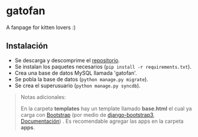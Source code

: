 # gatofan
A fanpage for kitten lovers :)

## Instalación

*    Se descarga y descomprime el [repositorio](https://github.com/MikeVelazcoMtz/gatofan/archive/master.zip).
*    Se instalan los paquetes necesarios (`pip install -r requirements.txt`).
*    Crea una base de datos MySQL llamada 'gatofan'.
*    Se pobla la base de datos (`python manage.py migrate`).
*    Se crea el superusuario (`python manage.py syncdb`).

>Notas adicionales:
>
>   En la carpeta **templates** hay un template llamado **base.html** el 
>   cual ya carga con [Bootstrap](http://getbootstrap.com) (por medio de [django-bootstrap3](https://github.com/dyve/django-bootstrap3), [Documentación](http://django-bootstrap3.readthedocs.org/))
>   . Es recomendable agregar las apps en la carpeta **apps**.


